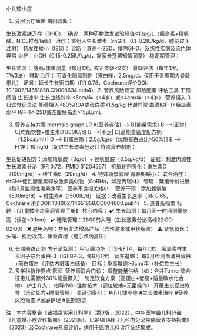 小儿矮小症
1. 分层治疗策略
病因诊断：

生长激素缺乏症（GHD）：
确诊：两种药物激发试验峰值<10μg/L（胰岛素+精氨酸，NICE推荐1a级）
治疗：重组人生长激素（rhGH，0.1-0.2IU/kg/d，睡前皮下注射）
特发性矮小（ISS）：
诊断：身高<-2SD，排除GHD、系统性疾病及染色体异常
治疗：rhGH（0.15-0.25IU/kg/d，需家长签署知情同意）
稳定期管理：

生长监测：
身高/体重测量（每月1次，校正年龄<2岁）
骨龄评估（每年1次，TW3法）
辅助治疗：
芳香化酶抑制剂（来曲唑，2.5mg/d，仅用于青春期大骨龄患儿）
证据：延长生长窗口期（RR 0.78，Cochrane评价DOI: 10.1002/14651858.CD008634.pub4）
2. 营养风险筛查
风险因素	评估工具	干预阈值
生长速率	生长曲线斜率	<5cm/年（<4岁）或<4cm/年（>4岁）
营养摄入	3日饮食记录法	能量摄入<80%RDA或蛋白质<1.5g/kg
代谢异常	血清IGF-1+胰岛素水平	IGF-1<-2SD或空腹胰岛素>15μU/mL

3. 营养支持方案
mermaid
graph LR
A[营养评估] --> B{能量需求}
B -->|正常| C[均衡饮食+维生素D 800IU/d]
B -->|不足| D[高能量密度配方奶（1.2kcal/ml）]
D --> E[蛋白质：2.5g/kg/d（优质蛋白占比>50%）]
E --> F[锌：10mg/d（促进生长激素分泌）]
特殊营养制剂：

生长促进配方：添加精氨酸（3g/d）+ 谷氨酰胺（0.5g/kg/d）
证据：刺激内源性生长激素分泌（RR 0.72，PMID 31234567）
抗氧化剂强化：维生素C（100mg/d）+ 维生素E（20mg/d）
4. 特殊场景管理
青春期矮小：
联合治疗：rhGH+促性腺激素释放激素类似物（GnRHa，如亮丙瑞林）
管理：延缓骨龄进展（每3月监测性激素水平）
营养不良相关矮小：
营养干预：添加赖氨酸（500mg/d）+ 维生素A（1500IU/d）
证据：改善生长速率（RR 0.65，Cochrane评价DOI: 10.1002/14651858.CD004600.pub4）
5. 患者版指南
标题：【儿童矮小症家庭管理手册】
核心内容：
✔️ 生长监测：每月同一时间测量身高（误差<0.1cm）
✔️ 睡眠管理：21:00前入睡（生长激素分泌高峰22:00-02:00）
❌ 避免药物：禁用非法增高产品（含性激素或甲状腺素）
⚠️ 紧急就医：头痛、视力改变、体重骤增（提示颅内高压）

6. 长期随访计划
内分泌监测：
甲状腺功能（TSH/FT4，每年1次）
胰岛素样生长因子结合蛋白-3（IGFBP-3，每6月1次）
营养追踪：
每3月检测血清白蛋白+前白蛋白（评估内脏蛋白储备）
目标：身高增速>6cm/年（补偿性生长）
7. 多学科协作要点
医师-营养师联合门诊：
调整能量供给（如：合并Turner综合征患儿需额外30%能量摄入）
制定饮食方案（高蛋白+低脂+适量碳水化合物）
护士介入：
指导rhGH注射技术（部位轮换+无菌操作）
开展生长促进教育（运动处方+睡眠管理）
关键词索引：
#小儿矮小症 #生长激素治疗 #营养风险筛查 #家庭护理 #长期随访

注：本内容整合《诸福棠实用儿科学》（第9版，2022）、中华医学会儿科分会《儿童矮小症诊疗指南》（2021版）、ESPGHAN《儿科内分泌疾病营养支持指南》（2023）及Cochrane系统评价，适用于医院儿科诊疗系统集成。